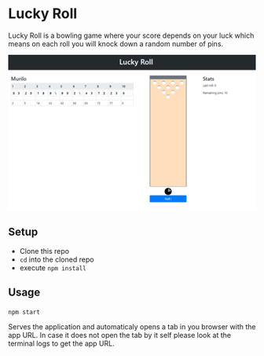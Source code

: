 # Lucky Roll

Lucky Roll is a bowling game where your score depends on your luck which means on each roll you will knock down a random number of pins.   

![screenshot](https://raw.githubusercontent.com/MuriloFrade/luckyroll/master/screenshot.PNG)

## Setup

- Clone this repo
- `cd` into the cloned repo
- execute `npm install`

## Usage

`npm start`

Serves the application and automaticaly opens a tab in you browser with the app URL. 
In case it does not open the tab by it self please look at the terminal logs to get the app URL.
